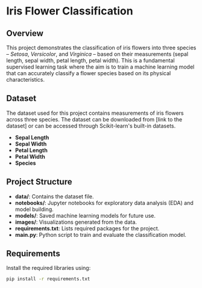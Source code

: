 # Iris Flower Classification

## Overview
This project demonstrates the classification of iris flowers into three species – *Setosa*, *Versicolor*, and *Virginica* – based on their measurements (sepal length, sepal width, petal length, petal width). This is a fundamental supervised learning task where the aim is to train a machine learning model that can accurately classify a flower species based on its physical characteristics.

## Dataset
The dataset used for this project contains measurements of iris flowers across three species. The dataset can be downloaded from [link to the dataset] or can be accessed through Scikit-learn's built-in datasets.

- **Sepal Length**
- **Sepal Width**
- **Petal Length**
- **Petal Width**
- **Species**

## Project Structure
- **data/**: Contains the dataset file.
- **notebooks/**: Jupyter notebooks for exploratory data analysis (EDA) and model building.
- **models/**: Saved machine learning models for future use.
- **images/**: Visualizations generated from the data.
- **requirements.txt**: Lists required packages for the project.
- **main.py**: Python script to train and evaluate the classification model.

## Requirements
Install the required libraries using:
```bash
pip install -r requirements.txt

